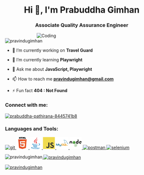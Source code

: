 <h1 align="center">Hi 👋, I'm Prabuddha Gimhan</h1>
<h3 align="center"> Associate Quality Assurance Engineer</h3>
<img align="right" alt="Coding" width="400" src="https://cdn.dribbble.com/users/926537/screenshots/4502924/python-2.gif">

<p align="left"> <img src="https://komarev.com/ghpvc/?username=pravindugimhan&label=Profile%20views&color=0e75b6&style=flat" alt="pravindugimhan" /> </p>

- 🔭 I’m currently working on **Travel Guard**

- 🌱 I’m currently learning **Playwright**

- 💬 Ask me about **JavaScript, Playwright**

- 📫 How to reach me **pravindugimhan@gmail.com**

- ⚡ Fun fact **404 : Not Found**

<h3 align="left">Connect with me:</h3>
<p align="left">
<a href="https://linkedin.com/in/prabuddha-pathirana-8445741b8" target="blank"><img align="center" src="https://raw.githubusercontent.com/rahuldkjain/github-profile-readme-generator/master/src/images/icons/Social/linked-in-alt.svg" alt="prabuddha-pathirana-8445741b8" height="30" width="40" /></a>
</p>

<h3 align="left">Languages and Tools:</h3>
<p align="left">  <a href="https://git-scm.com/" target="_blank" rel="noreferrer"> <img src="https://www.vectorlogo.zone/logos/git-scm/git-scm-icon.svg" alt="git" width="40" height="40"/> </a> <a href="https://www.w3.org/html/" target="_blank" rel="noreferrer"> <img src="https://raw.githubusercontent.com/devicons/devicon/master/icons/html5/html5-original-wordmark.svg" alt="html5" width="40" height="40"/> </a> <a href="https://www.java.com" target="_blank" rel="noreferrer"> <img src="https://raw.githubusercontent.com/devicons/devicon/master/icons/java/java-original.svg" alt="java" width="40" height="40"/> </a> <a href="https://developer.mozilla.org/en-US/docs/Web/JavaScript" target="_blank" rel="noreferrer"> <img src="https://raw.githubusercontent.com/devicons/devicon/master/icons/javascript/javascript-original.svg" alt="javascript" width="40" height="40"/> </a>  <a href="https://www.mysql.com/" target="_blank" rel="noreferrer"> <img src="https://raw.githubusercontent.com/devicons/devicon/master/icons/mysql/mysql-original-wordmark.svg" alt="mysql" width="40" height="40"/> </a> <a href="https://nodejs.org" target="_blank" rel="noreferrer"> <img src="https://raw.githubusercontent.com/devicons/devicon/master/icons/nodejs/nodejs-original-wordmark.svg" alt="nodejs" width="40" height="40"/> </a>  <a href="https://postman.com" target="_blank" rel="noreferrer"> <img src="https://www.vectorlogo.zone/logos/getpostman/getpostman-icon.svg" alt="postman" width="40" height="40"/> </a>  <a href="https://www.selenium.dev" target="_blank" rel="noreferrer"> <img src="https://raw.githubusercontent.com/detain/svg-logos/780f25886640cef088af994181646db2f6b1a3f8/svg/selenium-logo.svg" alt="selenium" width="40" height="40"/>   </p>

<p><img align="left" src="https://github-readme-stats.vercel.app/api/top-langs?username=pravindugimhan&show_icons=true&locale=en&layout=compact" alt="pravindugimhan" /></p>

<p>&nbsp;<img align="center" src="https://github-readme-stats.vercel.app/api?username=pravindugimhan&show_icons=true&locale=en" alt="pravindugimhan" /></p>

<p><img align="center" src="https://github-readme-streak-stats.herokuapp.com/?user=pravindugimhan&" alt="pravindugimhan" /></p>
